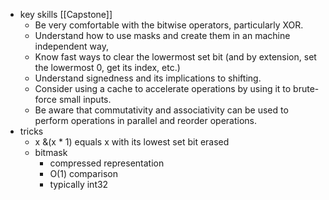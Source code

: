 - key skills [[Capstone]]
    - Be very comfortable with the bitwise operators, particularly XOR.
    - Understand how to use masks and create them in an machine independent way,
    - Know fast ways to clear the lowermost set bit (and by extension, set the lowermost 0, get its
index, etc.)
    - Understand signedness and its implications to shifting.
    - Consider using a cache to accelerate operations by using it to brute-force small inputs.
    - Be aware that commutativity and associativity can be used to perform operations in parallel
and reorder operations.
- tricks
    - x &(x * 1) equals x with its lowest set bit erased
    - bitmask
		- compressed representation
		- O(1) comparison
		- typically int32
